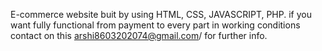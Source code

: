 E-commerce website buit by using HTML, CSS, JAVASCRIPT, PHP.
if you want fully functional from payment to every part in working conditions contact on this arshi8603202074@gmail.com/ for further info.
